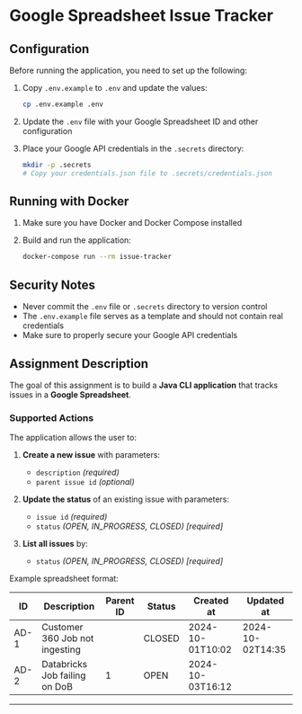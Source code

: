 # Google Spreadsheet Issue Tracker

## Configuration

Before running the application, you need to set up the following:

1. Copy `.env.example` to `.env` and update the values:
   ```bash
   cp .env.example .env
   ```

2. Update the `.env` file with your Google Spreadsheet ID and other configuration

3. Place your Google API credentials in the `.secrets` directory:
   ```bash
   mkdir -p .secrets
   # Copy your credentials.json file to .secrets/credentials.json
   ```

## Running with Docker

1. Make sure you have Docker and Docker Compose installed

2. Build and run the application:
   ```bash
   docker-compose run --rm issue-tracker
   ```

## Security Notes

- Never commit the `.env` file or `.secrets` directory to version control
- The `.env.example` file serves as a template and should not contain real credentials
- Make sure to properly secure your Google API credentials

## Assignment Description

The goal of this assignment is to build a **Java CLI application** that tracks issues in a **Google Spreadsheet**.

### Supported Actions
The application allows the user to:

1. **Create a new issue** with parameters:
    - `description` *(required)*
    - `parent issue id` *(optional)*

2. **Update the status** of an existing issue with parameters:
    - `issue id` *(required)*
    - `status` *(OPEN, IN_PROGRESS, CLOSED) [required]*

3. **List all issues** by:
    - `status` *(OPEN, IN_PROGRESS, CLOSED) [required]*

Example spreadsheet format:

| ID   | Description                     | Parent ID | Status       | Created at       | Updated at       |
|------|---------------------------------|-----------|--------------|------------------|------------------|
| AD-1 | Customer 360 Job not ingesting  |           | CLOSED       | 2024-10-01T10:02 | 2024-10-02T14:35 |
| AD-2 | Databricks Job failing on DoB   | 1         | OPEN         | 2024-10-03T16:12 |                  |

---
